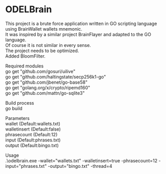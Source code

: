 # ODELBrain


This project is a brute force application written in GO scripting language using BrainWallet wallets mnemonic.<br>
It was inspired by a similar project BrainFlayer and adapted to the GO language.<br>
Of course it is not similar in every sense.<br>
The project needs to be optimized.<br>
Added BloomFilter.<br>

Required modules<br>
go get "github.com/gosuri/uilive"<br>
go get "github.com/haltingstate/secp256k1-go"<br>
go get "github.com/jbenet/go-base58"<br>
go get "golang.org/x/crypto/ripemd160"<br>
go get "github.com/mattn/go-sqlite3"<br>


Build process<br>
go build<br>


Parameters<br>
wallet  (Default:wallets.txt)<br>
walletinsert (Default:false)<br>
phrasecount (Default:12)<br>
input (Default:phrases.txt)<br>
output (Default:bingo.txt)<br>

Usage<br>
.\odelbrain.exe -wallet="wallets.txt" -walletinsert=true  -phrasecount=12 -input="phrases.txt" -output="bingo.txt" -thread=4



